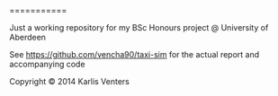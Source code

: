 ===========

Just a working repository for my BSc Honours project @ University of Aberdeen

See https://github.com/vencha90/taxi-sim for the actual report and accompanying
code

Copyright © 2014 Karlis Venters
